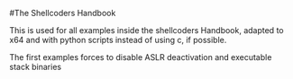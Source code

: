 #The Shellcoders Handbook

This is used for all examples inside the shellcoders Handbook, adapted to x64 and with python scripts instead of using c, if possible.

The first examples forces to disable ASLR deactivation and executable stack binaries
